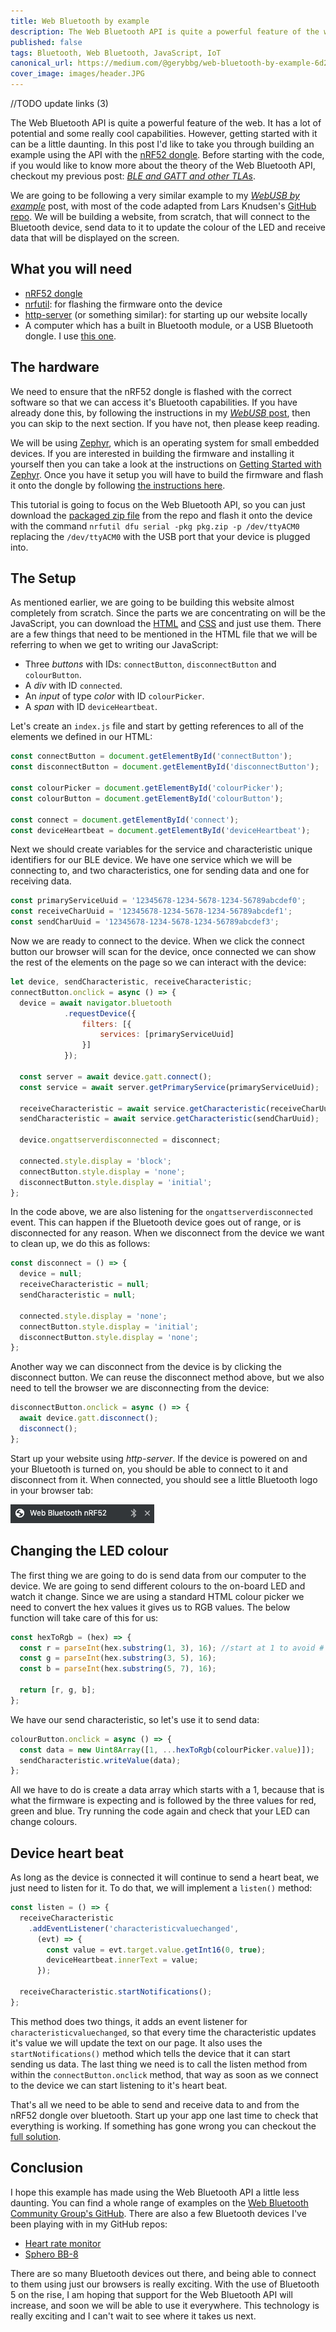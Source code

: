 ```yaml
---
title: Web Bluetooth by example
description: The Web Bluetooth API is quite a powerful feature of the web. It has a lot of potential and some really cool capabilities. However, getting started with it can be a little daunting. In this post I'd like to take you through building an example using the API with the nRF52 dongle.
published: false
tags: Bluetooth, Web Bluetooth, JavaScript, IoT
canonical_url: https://medium.com/@gerybbg/web-bluetooth-by-example-6d200fa9a3ed
cover_image: images/header.JPG
---
```


//TODO update links (3)

The Web Bluetooth API is quite a powerful feature of the web. It has a lot of potential and some really cool capabilities. However, getting started with it can be a little daunting. In this post I'd like to take you through building an example using the API with the [nRF52 dongle](https://www.nordicsemi.com/?sc_itemid=%7BCDCCA013-FE4C-4655-B20C-1557AB6568C9%7D). Before starting with the code, if you would like to know more about the theory of the Web Bluetooth API, checkout my previous post: [_BLE and GATT and other TLAs_](//TODO).

We are going to be following a very similar example to my [_WebUSB by example_](//TODO) post, with most of the code adapted from Lars Knudsen's [GitHub repo](https://github.com/larsgk/web-nrf52-dongle). We will be building a website, from scratch, that will connect to the Bluetooth device, send data to it to update the colour of the LED and receive data that will be displayed on the screen.

## What you will need

- [nRF52 dongle](https://www.nordicsemi.com/?sc_itemid=%7BCDCCA013-FE4C-4655-B20C-1557AB6568C9%7D)
- [nrfutil](https://github.com/NordicSemiconductor/pc-nrfutil): for flashing the firmware onto the device
- [http-server](https://www.npmjs.com/package/http-server) (or something similar): for starting up our website locally
- A computer which has a built in Bluetooth module, or a USB Bluetooth dongle. I use [this one](https://www.kensington.com/p/products/connectivity/usb-hubs-adapters/kensington-bluetooth-4.0-usb-adapter/).

## The hardware

We need to ensure that the nRF52 dongle is flashed with the correct software so that we can access it's Bluetooth capabilities. If you have already done this, by following the instructions in my [_WebUSB_ post](//TODO), then you can skip to the next section. If you have not, then please keep reading.

We will be using [Zephyr](https://www.zephyrproject.org/), which is an operating system for small embedded devices. If you are interested in building the firmware and installing it yourself then you can take a look at the instructions on [Getting Started with Zephyr](https://docs.zephyrproject.org/latest/getting_started/index.html). Once you have it setup you will have to build the firmware and flash it onto the dongle by following [the instructions here](https://github.com/larsgk/web-nrf52-dongle/tree/master/dongle_firmware).

This tutorial is going to focus on the Web Bluetooth API, so you can just download the [packaged zip file](https://github.com/larsgk/web-nrf52-dongle/releases) from the repo and flash it onto the device with the command `nrfutil dfu serial -pkg pkg.zip -p /dev/ttyACM0` replacing the `/dev/ttyACM0` with the USB port that your device is plugged into.

## The Setup

As mentioned earlier, we are going to be building this website almost completely from scratch. Since the parts we are concentrating on will be the JavaScript, you can download the [HTML](https://github.com/geryb-bg/gery-web/blob/master/blog/WebBluetooth/Example/code/index.html) and [CSS](https://github.com/geryb-bg/gery-web/blob/master/blog/WebBluetooth/Example/code/styles.css) and just use them. There are a few things that need to be mentioned in the HTML file that we will be referring to when we get to writing our JavaScript:

- Three _buttons_ with IDs: `connectButton`, `disconnectButton` and `colourButton`.
- A _div_ with ID `connected`.
- An _input_ of type _color_ with ID `colourPicker`.
- A _span_ with ID `deviceHeartbeat`.

Let's create an `index.js` file and start by getting references to all of the elements we defined in our HTML:

```js
const connectButton = document.getElementById('connectButton');
const disconnectButton = document.getElementById('disconnectButton');

const colourPicker = document.getElementById('colourPicker');
const colourButton = document.getElementById('colourButton');

const connect = document.getElementById('connect');
const deviceHeartbeat = document.getElementById('deviceHeartbeat');
```

Next we should create variables for the service and characteristic unique identifiers for our BLE device. We have one service which we will be connecting to, and two characteristics, one for sending data and one for receiving data.

```js
const primaryServiceUuid = '12345678-1234-5678-1234-56789abcdef0';
const receiveCharUuid = '12345678-1234-5678-1234-56789abcdef1';
const sendCharUuid = '12345678-1234-5678-1234-56789abcdef3';
```

Now we are ready to connect to the device. When we click the connect button our browser will scan for the device, once connected we can show the rest of the elements on the page so we can interact with the device:

```js
let device, sendCharacteristic, receiveCharacteristic;
connectButton.onclick = async () => {
  device = await navigator.bluetooth
            .requestDevice({ 
                filters: [{ 
                    services: [primaryServiceUuid] 
                }] 
            });

  const server = await device.gatt.connect();
  const service = await server.getPrimaryService(primaryServiceUuid);

  receiveCharacteristic = await service.getCharacteristic(receiveCharUuid);
  sendCharacteristic = await service.getCharacteristic(sendCharUuid);

  device.ongattserverdisconnected = disconnect;

  connected.style.display = 'block';
  connectButton.style.display = 'none';
  disconnectButton.style.display = 'initial';
};
```

In the code above, we are also listening for the `ongattserverdisconnected` event. This can happen if the Bluetooth device goes out of range, or is disconnected for any reason. When we disconnect from the device we want to clean up, we do this as follows:

```js
const disconnect = () => {
  device = null;
  receiveCharacteristic = null;
  sendCharacteristic = null;

  connected.style.display = 'none';
  connectButton.style.display = 'initial';
  disconnectButton.style.display = 'none';
};
```

Another way we can disconnect from the device is by clicking the disconnect button. We can reuse the disconnect method above, but we also need to tell the browser we are disconnecting from the device:

```js
disconnectButton.onclick = async () => {
  await device.gatt.disconnect();
  disconnect();
};
```

Start up your website using _http-server_. If the device is powered on and your Bluetooth is turned on, you should be able to connect to it and disconnect from it. When connected, you should see a little Bluetooth logo in your browser tab:

![alt USB Symbol next to close button](images/ble.png "")

## Changing the LED colour

The first thing we are going to do is send data from our computer to the device. We are going to send different colours to the on-board LED and watch it change. Since we are using a standard HTML colour picker we need to convert the hex values it gives us to RGB values. The below function will take care of this for us:

```js
const hexToRgb = (hex) => {
  const r = parseInt(hex.substring(1, 3), 16); //start at 1 to avoid #
  const g = parseInt(hex.substring(3, 5), 16);
  const b = parseInt(hex.substring(5, 7), 16);

  return [r, g, b];
};
```

We have our send characteristic, so let's use it to send data:

```js
colourButton.onclick = async () => {
  const data = new Uint8Array([1, ...hexToRgb(colourPicker.value)]);
  sendCharacteristic.writeValue(data);
};
```

All we have to do is create a data array which starts with a 1, because that is what the firmware is expecting and is followed by the three values for red, green and blue. Try running the code again and check that your LED can change colours.

## Device heart beat

As long as the device is connected it will continue to send a heart beat, we just need to listen for it. To do that, we will implement a `listen()` method:

```js
const listen = () => {
  receiveCharacteristic
    .addEventListener('characteristicvaluechanged', 
      (evt) => {
        const value = evt.target.value.getInt16(0, true);
        deviceHeartbeat.innerText = value;
      });
  
  receiveCharacteristic.startNotifications();
};
```

This method does two things, it adds an event listener for `characteristicvaluechanged`, so that every time the characteristic updates it's value we will update the text on our page. It also uses the `startNotifications()` method which tells the device that it can start sending us data. The last thing we need is to call the listen method from within the `connectButton.onclick` method, that way as soon as we connect to the device we can start listening to it's heart beat.

That's all we need to be able to send and receive data to and from the nRF52 dongle over bluetooth. Start up your app one last time to check that everything is working. If something has gone wrong you can checkout the [full solution](https://github.com/geryb-bg/gery-web/tree/master/blog/WebBluetooth/Example/code).

## Conclusion

I hope this example has made using the Web Bluetooth API a little less daunting. You can find a whole range of examples on the [Web Bluetooth Community Group's GitHub](https://github.com/WebBluetoothCG/demos). There are also a few Bluetooth devices I've been playing with in my GitHub repos:

- [Heart rate monitor](https://github.com/geryb-bg/heart-rate-hack)
- [Sphero BB-8](https://github.com/geryb-bg/web-enabled-droid)

There are so many Bluetooth devices out there, and being able to connect to them using just our browsers is really exciting. With the use of Bluetooth 5 on the rise, I am hoping that support for the Web Bluetooth API will increase, and soon we will be able to use it everywhere. This technology is really exciting and I can't wait to see where it takes us next.
